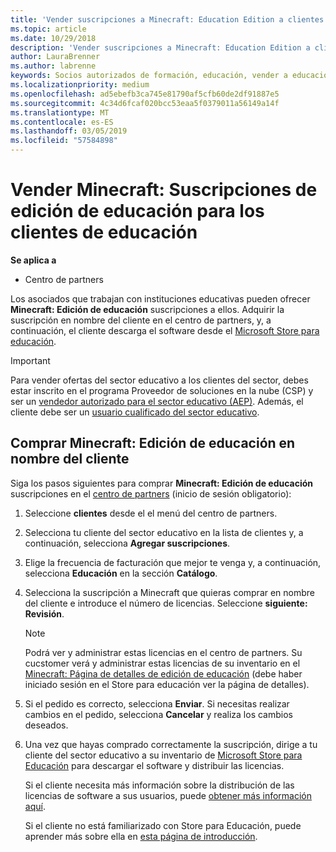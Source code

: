 ```yaml
---
title: 'Vender suscripciones a Minecraft: Education Edition a clientes del sector educativo'
ms.topic: article
ms.date: 10/29/2018
description: 'Vender suscripciones a Minecraft: Education Edition a clientes cualificados del sector educativo.'
author: LauraBrenner
ms.author: labrenne
keywords: Socios autorizados de formación, educación, vender a educación, escuelas
ms.localizationpriority: medium
ms.openlocfilehash: ad5ebefb3ca745e81790af5cfb60de2df91887e5
ms.sourcegitcommit: 4c34d6fcaf020bcc53eaa5f0379011a56149a14f
ms.translationtype: MT
ms.contentlocale: es-ES
ms.lasthandoff: 03/05/2019
ms.locfileid: "57584898"
---
```

# <a name="sell-minecraft-education-edition-subscriptions-to-education-customers"></a>Vender Minecraft: Suscripciones de edición de educación para los clientes de educación

**Se aplica a**

-  Centro de partners

Los asociados que trabajan con instituciones educativas pueden ofrecer **Minecraft: Edición de educación** suscripciones a ellos. Adquirir la suscripción en nombre del cliente en el centro de partners, y, a continuación, el cliente descarga el software desde el [Microsoft Store para educación](https://educationstore.microsoft.com). 

>[!IMPORTANT]
>Para vender ofertas del sector educativo a los clientes del sector, debes estar inscrito en el programa Proveedor de soluciones en la nube (CSP) y ser un [vendedor autorizado para el sector educativo (AEP)](https://www.mepn.com). Además, el cliente debe ser un [usuario cualificado del sector educativo](https://www.microsoftvolumelicensing.com/DocumentSearch.aspx?Mode=3&DocumentTypeId=7).  

 
## <a name="buy-minecraft-education-edition-on-behalf-of-your-customer"></a>Comprar **Minecraft: Edición de educación** en nombre del cliente

Siga los pasos siguientes para comprar **Minecraft: Edición de educación** suscripciones en el [centro de partners](https://partnercenter.microsoft.com/pcv/dashboard/overview
) (inicio de sesión obligatorio):

  1.  Seleccione **clientes** desde el el menú del centro de partners.
  
  2.  Selecciona tu cliente del sector educativo en la lista de clientes y, a continuación, selecciona **Agregar suscripciones**.
  
  3.  Elige la frecuencia de facturación que mejor te venga y, a continuación, selecciona **Educación** en la sección **Catálogo**.

  4.  Selecciona la suscripción a Minecraft que quieras comprar en nombre del cliente e introduce el número de licencias. Seleccione **siguiente: Revisión**.

      >[!NOTE]
      >Podrá ver y administrar estas licencias en el centro de partners. Su cucstomer verá y administrar estas licencias de su inventario en el [Minecraft: Página de detalles de edición de educación](https://educationstore.microsoft.com/en-us/store/details/minecraft-education-edition/9nblggh4r2r6) (debe haber iniciado sesión en el Store para educación ver la página de detalles). 

  5.  Si el pedido es correcto, selecciona **Enviar**. Si necesitas realizar cambios en el pedido, selecciona **Cancelar** y realiza los cambios deseados.   

  6.  Una vez que hayas comprado correctamente la suscripción, dirige a tu cliente del sector educativo a su inventario de [Microsoft Store para Educación](https://educationstore.microsoft.com) para descargar el software y distribuir las licencias.

      Si el cliente necesita más información sobre la distribución de las licencias de software a sus usuarios, puede [obtener más información aquí](https://docs.microsoft.com/education/windows/school-get-minecraft#distribute-minecraft).  
  
      Si el cliente no está familiarizado con Store para Educación, puede aprender más sobre ella en [esta página de introducción](https://docs.microsoft.com/microsoft-store/windows-store-for-business-overview).  

      

